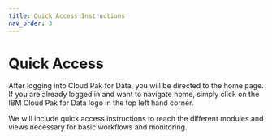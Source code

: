 ```yaml
---
title: Quick Access Instructions
nav_order: 3
---
```

# Quick Access

After logging into Cloud Pak for Data, you will be directed to the home page. If you are already logged in and want to navigate home, simply click on the IBM Cloud Pak for Data logo in the top left hand corner.

We will include quick access instructions to reach the different modules and views necessary for basic workflows and monitoring.